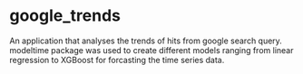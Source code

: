 # google_trends
An application that analyses the trends of hits from google search query.
modeltime package was used to create different models ranging from linear regression to XGBoost for forcasting the time series data. 
